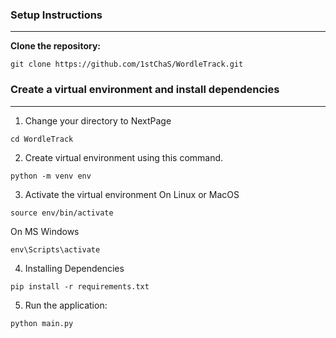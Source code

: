 ### Setup Instructions
---
**Clone the repository:**
```
git clone https://github.com/1stChaS/WordleTrack.git
```


  ### Create a virtual environment and install dependencies
---
1. Change your directory to NextPage
```
cd WordleTrack
```
2. Create virtual environment using this command.
```
python -m venv env
```

3. Activate the virtual environment
On Linux or MacOS
```
source env/bin/activate
```

On MS Windows
```
env\Scripts\activate
```

4. Installing Dependencies
```
pip install -r requirements.txt
```

5. Run the application:
```
python main.py
```
